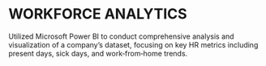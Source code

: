 # WORKFORCE ANALYTICS
Utilized Microsoft Power BI to conduct comprehensive analysis and
visualization of a company’s dataset, focusing on key HR metrics including
present days, sick days, and work‑from‑home trends.
